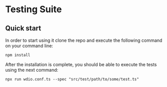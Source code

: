 # Testing Suite

## Quick start

In order to start using it clone the repo and execute the following command on your command line:

```shell
npm install
```

After the installation is complete, you should be able to execute the tests using the next command:

```shell
npx run wdio.conf.ts --spec "src/test/path/to/some/test.ts"
```

